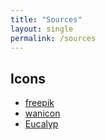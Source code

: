 ```yaml
---
title: "Sources"
layout: single
permalink: /sources
---
```

## Icons

* [freepik](https://www.flaticon.com/authors/freepik)
* [wanicon](https://www.flaticon.com/authors/wanicon)
* [Eucalyp](https://creativemarket.com/eucalyp)